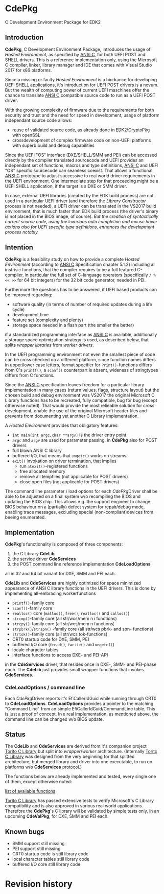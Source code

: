 # CdePkg
C Development Environment Package for EDK2

## Introduction
**CdePkg**, C Development Environment Package, introduces the usage of *Hosted Environment*,
as specified by [ANSI C](https://www.pdf-archive.com/2014/10/02/ansi-iso-9899-1990-1/ansi-iso-9899-1990-1.pdf),
for both UEFI POST and SHELL drivers.
This is a reference implementation only, using the Microsoft C compiler, linker, library 
manager and IDE that comes with Visual Studio 2017 for x86 platforms.

Since a missing or faulty *Hosted Environment* is a hindrance for developing UEFI SHELL applications,
it's introduction for UEFI POST drivers is a novum. But the wealth of computing power of current UEFI
maschines offer the chance to translate [ANSI C](https://www.pdf-archive.com/2014/10/02/ansi-iso-9899-1990-1/ansi-iso-9899-1990-1.pdf)
compatible source code to run as a UEFI POST driver.

With the growing complexity of firmware due to the requirements for both security and trust and the
need for speed in development, usage of platform independant source code allows:
* reuse of validated source code, as already done in EDK2\CryptoPkg with openSSL
* crossdevelopment of complex firmware code on non-UEFI platforms with superb build and debug capabilities

Since the UEFI "OS" interface (DXE/SHELL/SMM and PEI) can be accessed directly by the compiler
translated sourcecode and UEFI provides an independant set of functions, macros and type definitions,
[ANSI C](https://www.pdf-archive.com/2014/10/02/ansi-iso-9899-1990-1/ansi-iso-9899-1990-1.pdf) and UEFI "OS" specific sourcecode can seamless coexist. That allows a functional [ANSI C](https://www.pdf-archive.com/2014/10/02/ansi-iso-9899-1990-1/ansi-iso-9899-1990-1.pdf) prototype
to adjust successive to real world driver requirements in the UEFI environment. One intermediate step for
that proceeding might be a UEFI SHELL application, if the target is a DXE or SMM driver.

In case, external UEFI libraries (created by the EDK build process) are not used in a particular UEFI
driver (and therefore the *Library Constructor* process is not needed), a UEFI driver can be translated
in the VS2017 build environment, that is much faster than EDK build process (the driver's binary is not
placed in the BIOS image, of course). *But the creation of syntactically correct source code, using the
luxurious auto completion and mouse hover actions also for UEFI specific type definitions, enhances the
development process notably.*

## Intention
**CdePkg** is a feasibility study on how to provide a complete *Hosted Environment* 
(according to [ANSI C](https://www.pdf-archive.com/2014/10/02/ansi-iso-9899-1990-1/ansi-iso-9899-1990-1.pdf) Specification chapter 5.1.2) including all instrisic functions, 
that the compiler requires to be a full featured C-compiler, in particular the full
set of C-language operators (specifically `/ % << >>` for 64 bit integers) for the 32 bit code generator, needed in PEI.

Furthermore the questions has to be answered, if UEFI based products can be improved regarding:
* software quality (in terms of number of required updates during a life cycle)
* development time
* feature set (complexity and plenty)
* storage space needed in a flash part (the smaller the better)

if a standardized programming interface as [ANSI C](https://www.pdf-archive.com/2014/10/02/ansi-iso-9899-1990-1/ansi-iso-9899-1990-1.pdf) is available, additionally a storage space optimization
strategy is used, as described below, that splits *wrapper libraries* from *worker drivers*.

In the UEFI programming environment not even the smallest piece of code can be cross checked on a
different platform, since function names differs in upper/lower case letters, format specifier for
`Print()`-functions differs from C's `printf()`, a `scanf()` counterpart is absent, wideness
of stringtypes differs from C functions.

Since the [ANSI C](https://www.pdf-archive.com/2014/10/02/ansi-iso-9899-1990-1/ansi-iso-9899-1990-1.pdf) specification leaves freedom for a particular library implementation in many cases
(return values, flags, structure layout) but the chosen build and debug environment was VS2017 the original
Microsoft C Library functions has to be recreated, fully compatible, bug for bug (except otherwise noted). 
That would provide the most relieable solution for cross development, enable the use of the original
Microsoft header files and prevents from documenting yet another C Library implementation.

A *Hosted Environment* provides that obligatory features: 
* `int main(int argc,char **argv)` is the driver entry point
* `argc` and `argv` are used for parameter passing, in **CdePkg** also for POST drivers
* full blown ANSI C library
* buffered I/O, that means that `ungetc()` works on streams
* `exit()` invokation on driver termination, that implies
    * run `atexit()`-registered functions
    * free allocated memory 
    * remove all tempfiles (not applicable for POST drivers)
    * close open files (not applicable for POST drivers)

The command line parameter / load options for each *CdePkg*Driver shall be able to be adjusted
on a final system w/o recompiling the BIOS and updating the BIOS chip.
This allows e.g. the support engineer to change BIOS behaviour on a (partially)
defect system for repair/debug mode, enabling trace messages, excluding special
(non-compliant)devices from beeing enumerated. 

## Implementation
**CdePkg**'s functionality is composed of three components:
  1. the C Library **CdeLib**
  2. the service driver **CdeServices**
  3. the POST command line reference implementation **CdeLoadOptions**

all in 32 and 64 bit variant for DXE, SMM and PEI each.

**CdeLib** and **CdeServices** are highly optimized for space minimized appearance of 
ANSI C library functions in the UEFI drivers. This is done by implementing all-embracing workerfunctions

* `printf()`-family core
* `scanf()`-family core
* `realloc()` core (`malloc()`, `free()`, `realloc()` and `calloc()`)
* `strcmp()`-family core (all str/wcs/mem n i functions)
* `strcpy()`-family core (all str/wcs/mem n functions)
* `strpbrk()`/`strspn()` -family core (all str/wcs pbrk- and spn- functions)
* `strtok()`-family core (all str/wcs tok-functions)
* CRT0 startup code for DXE, SMM, PEI
* buffered I/O core (`fread()`, `fwrite()` and `ungetc()`)
* locale character tables
* interface functions to access DXE- and PEI-API

in the **CdeServices** driver, that resides once in DXE-, SMM- and PEI-phase each.
The **CdeLib** just provides small wrapper functions that invokes **CdeServices**.

### **CdeLoadOptions** / command line
Each *CdePkg*Driver reports it's EfiCallerIdGuid while running through CRT0 to **CdeLoadOptions**.
**CdeLoadOptions** provides a pointer to the matching "Command Line" from an simple EfiCallerIdGuid/CommandLine table.
This is just a proof of concept. In a real implementation, as mentioned above, the command line can be
changed w/o BIOS update.

## Status
The **CdeLib** and **CdeServices** are derived from it's companion project 
[Torito C Library](https://github.com/JoaquinConoBolillo/torito-C-Library) but
split into *wrapper*/*worker* architecture. (Internally [Torito C Library](https://github.com/JoaquinConoBolillo/torito-C-Library)
was designed from the very beginning for that splitted architecture, but merged library and driver into one executable, to
run on platforms w/o **CdeServices** protocol.)

The functions below are already implemented and tested, every single one of them, except otherwise noted:

[list of available functions](https://github.com/MinnowWare/CdePkg/blob/master/implemented.md)


[Torito C Library](https://github.com/JoaquinConoBolillo/torito-C-Library) has passed extensive
tests to verify Microsoft's C Library compatibility and is also approved in various real world applications.
Therefore the **CdePkg**'s C library will be validated by simple tests only, in an upcoming **CdeValPkg**, for
DXE, SMM and PEI each.

## Known bugs
* SMM support still missing
* PEI support still missing
* CRT0 startup code is still library code
* local character tables still library code
* buffered I/O core still library code

# Revision history

